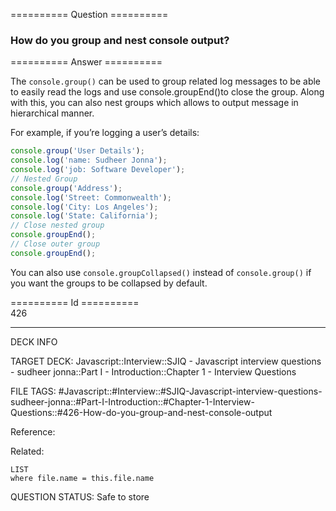 ========== Question ==========  

### How do you group and nest console output?  

========== Answer ==========  

The `console.group()` can be used to group related log messages to be able to easily read the logs and use console.groupEnd()to close the group. Along with this, you can also nest groups which allows to output message in hierarchical manner.

For example, if you’re logging a user’s details:

```js
console.group('User Details');
console.log('name: Sudheer Jonna');
console.log('job: Software Developer');
// Nested Group
console.group('Address');
console.log('Street: Commonwealth');
console.log('City: Los Angeles');
console.log('State: California');
// Close nested group
console.groupEnd();
// Close outer group
console.groupEnd();
```

You can also use `console.groupCollapsed()` instead of `console.group()` if you want the groups to be collapsed by default.

========== Id ==========  
426

---

DECK INFO

TARGET DECK: Javascript::Interview::SJIQ - Javascript interview questions - sudheer jonna::Part I - Introduction::Chapter 1 - Interview Questions

FILE TAGS: #Javascript::#Interview::#SJIQ-Javascript-interview-questions-sudheer-jonna::#Part-I-Introduction::#Chapter-1-Interview-Questions::#426-How-do-you-group-and-nest-console-output

Reference:

Related:

```dataview
LIST
where file.name = this.file.name
```

QUESTION STATUS: Safe to store

